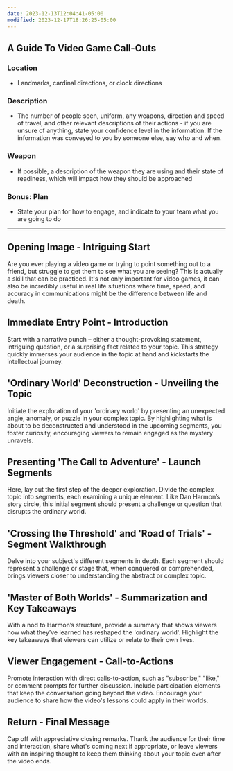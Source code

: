 ```yaml
---
date: 2023-12-13T12:04:41-05:00
modified: 2023-12-17T18:26:25-05:00
---
```


## A Guide To Video Game Call-Outs


### Location
- Landmarks, cardinal directions, or clock directions

### Description
- The number of people seen, uniform, any weapons, direction and speed of travel, and other relevant descriptions of their actions - if you are unsure of anything, state your confidence level in the information. If the information was conveyed to you by someone else, say who and when.

### Weapon
- If possible, a description of the weapon they are using and their state of readiness, which will impact how they should be approached

### Bonus: Plan
- State your plan for how to engage, and indicate to your team what you are going to do


---


## Opening Image - Intriguing Start

Are you ever playing a video game or trying to point something out to a friend, but struggle to get them to see what you are seeing? This is actually a skill that can be practiced. It's not only important for video games, it can also be incredibly useful in real life situations where time, speed, and accuracy in communications might be the difference between life and death.

## Immediate Entry Point - Introduction

Start with a narrative punch – either a thought-provoking statement, intriguing question, or a surprising fact related to your topic. This strategy quickly immerses your audience in the topic at hand and kickstarts the intellectual journey.

## 'Ordinary World' Deconstruction - Unveiling the Topic

Initiate the exploration of your 'ordinary world' by presenting an unexpected angle, anomaly, or puzzle in your complex topic. By highlighting what is about to be deconstructed and understood in the upcoming segments, you foster curiosity, encouraging viewers to remain engaged as the mystery unravels.

## Presenting 'The Call to Adventure' - Launch Segments

Here, lay out the first step of the deeper exploration. Divide the complex topic into segments, each examining a unique element. Like Dan Harmon’s story circle, this initial segment should present a challenge or question that disrupts the ordinary world.

## 'Crossing the Threshold' and 'Road of Trials' - Segment Walkthrough

Delve into your subject's different segments in depth. Each segment should represent a challenge or stage that, when conquered or comprehended, brings viewers closer to understanding the abstract or complex topic.

## 'Master of Both Worlds' - Summarization and Key Takeaways

With a nod to Harmon’s structure, provide a summary that shows viewers how what they’ve learned has reshaped the 'ordinary world'. Highlight the key takeaways that viewers can utilize or relate to their own lives.

## Viewer Engagement - Call-to-Actions

Promote interaction with direct calls-to-action, such as "subscribe," "like," or comment prompts for further discussion. Include participation elements that keep the conversation going beyond the video. Encourage your audience to share how the video's lessons could apply in their worlds.

## Return - Final Message

Cap off with appreciative closing remarks. Thank the audience for their time and interaction, share what's coming next if appropriate, or leave viewers with an inspiring thought to keep them thinking about your topic even after the video ends.